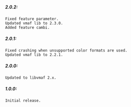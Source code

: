 ##### 2.0.2:
    Fixed feature parameter.
    Updated vmaf lib to 2.3.0.
    Added feature cambi.

##### 2.0.1:
    Fixed crashing when unsupported color formats are used.
    Updated vmaf lib to 2.2.1.

##### 2.0.0:
    Updated to libvmaf 2.x.
    
##### 1.0.0:
    Initial release.
